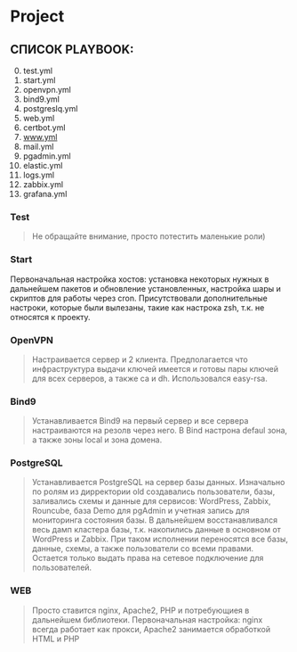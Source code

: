 # Project

## СПИСОК PLAYBOOK:

0. test.yml
1. start.yml
2. openvpn.yml
3. bind9.yml
4. postgreslq.yml
5. web.yml
6. certbot.yml
7. www.yml
8. mail.yml
9. pgadmin.yml
10. elastic.yml
11. logs.yml
12. zabbix.yml
13. grafana.yml

### Test
> Не обращайте внимание, просто потестить маленькие роли)

### Start
 Первоначальная настройка хостов: установка некоторых нужных в дальнейшем пакетов и обновление установленных, настройка шары и скриптов для работы через cron. Присутствовали дополнительные настроки, которые были вылезаны, такие как настрока zsh, т.к. не относятся к проекту. 

### OpenVPN
> Настраивается сервер и 2 клиента. Предполагается что инфраструктура выдачи ключей имеется и готовы пары ключей для всех серверов, а также ca и dh. Использовался easy-rsa.

### Bind9
> Устанавливается Bind9 на первый сервер и все сервера настраиваются на резолв через него. В Bind настрона defaul зона, а также зоны local и зона домена.

### PostgreSQL
> Устанавливается PostgreSQL на сервер базы данных. Изначально по ролям из дирректории old создавались пользователи, базы, заливались схемы и данные для сервисов: WordPress, Zabbix, Rouncube, база Demo для pgAdmin и учетная запись для мониторинга состояния базы. В дальнейшем восстанавливался весь дамп кластера базы, т.к. накопились данные в основном от WordPress и Zabbix. При таком исполнении переносятся все базы, данные, схемы, а также пользователи со всеми правами. Остается только выдать права на сетевое подключение для пользователей.

### WEB
> Просто ставится nginx, Apache2, PHP и потребующиея в дальнейшем библиотеки. Первоначальная настройка: nginx всегда работает как прокси, Apache2 занимается обработкой HTML и PHP


